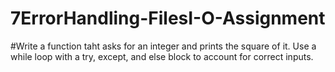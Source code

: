 # 7ErrorHandling-FilesI-O-Assignment
#Write a function taht asks for an integer and prints the square of it. Use a while loop with a try, except, and else block to account for correct inputs.
